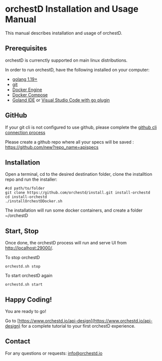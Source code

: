 # orchestD Installation and Usage Manual
This manual describes installation and usage of orchestD.

## Prerequisites 

orchestD is currenctly supported on main linux distributions.

In order to run orchestD, have the following installed on your computer:
* [golang 1.19+](https://go.dev/doc/install)    
* [git](https://git-scm.com/book/en/v2/Getting-Started-Installing-Git)
* [Docker Engine](https://docs.docker.com/engine/install/)
* [Docker Compose](https://docs.docker.com/compose/install/)
* [Goland IDE](https://www.jetbrains.com/go/) or [Visual Studio Code with go plugin](https://learn.microsoft.com/en-us/azure/developer/go/configure-visual-studio-code)


## GitHub

If your git cli is not configured to use github, please complete the [github cli connection process](https://github.com/orchestd/install/tree/main/connect-github.md)

Please create a github repo where all your specs will be saved : https://github.com/new?repo_name=apispecs

## Installation

Open a terminal, cd to the desired destination folder, clone the installtion repo and run the installer:
```
#cd path/to/folder
git clone https://github.com/orchestd/install.git install-orchestd
cd install-orchestd
./installOrchestDDocker.sh
```

The installation will run some docker containers, and create a folder ~/orchestD

## Start, Stop 

Once done, the orchestD process will run and serve UI from [http://localhost:29000/](http://localhost:29000/).

To stop orchestD
```
orchestd.sh stop
```

To start orchestD again
```
orchestd.sh start
```

## Happy Coding!

You are ready to go!

Go to  [https://www.orchestd.io/api-design](https://www.orchestd.io/api-design) for a complete tutorial to your first orchestD experience.


## Contact

For any questions or requests: [info@orchestd.io](mailto:info@orchestd.io)


